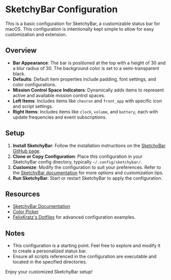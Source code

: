 # SketchyBar Configuration

This is a basic configuration for SketchyBar, a customizable status bar for macOS. This configuration is intentionally kept simple to allow for easy customization and extension.

## Overview

- **Bar Appearance**: The bar is positioned at the top with a height of 30 and a blur radius of 30. The background color is set to a semi-transparent black.
- **Defaults**: Default item properties include padding, font settings, and color configurations.
- **Mission Control Space Indicators**: Dynamically adds items to represent active and available mission control spaces.
- **Left Items**: Includes items like `chevron` and `front_app` with specific icon and script settings.
- **Right Items**: Includes items like `clock`, `volume`, and `battery`, each with update frequencies and event subscriptions.

## Setup

1. **Install SketchyBar**: Follow the installation instructions on the [SketchyBar GitHub page](https://github.com/FelixKratz/SketchyBar).
2. **Clone or Copy Configuration**: Place this configuration in your SketchyBar config directory, typically `~/.config/sketchybar/`.
3. **Customize**: Modify the configuration to suit your preferences. Refer to the [SketchyBar documentation](https://felixkratz.github.io/SketchyBar/) for more options and customization tips.
4. **Run SketchyBar**: Start or restart SketchyBar to apply the configuration.

## Resources

- [SketchyBar Documentation](https://felixkratz.github.io/SketchyBar/)
- [Color Picker](https://felixkratz.github.io/SketchyBar/config/tricks#color-picker)
- [FelixKratz's Dotfiles](https://github.com/FelixKratz/dotfiles) for advanced configuration examples.

## Notes

- This configuration is a starting point. Feel free to explore and modify it to create a personalized status bar.
- Ensure all scripts referenced in the configuration are executable and located in the specified directories.

Enjoy your customized SketchyBar setup!
